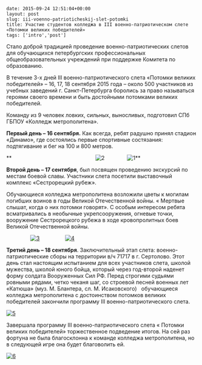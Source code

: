 ```
date: 2015-09-24 12:51:04+00:00
layout: post
slug: iii-voenno-patrioticheskij-slet-potomki
title: Участие студентов колледжа в III военно-патриотическом слете «Потомки великих победителей»
tags: ['intro','post']
```

Стало доброй традицией проведение военно-патриотических слетов для обучающихся петербургских профессиональных общеобразовательных учреждений при поддержке Комитета по образованию.

В течение 3-х дней III военно-патриотического слета «Потомки великих победителей» – 16, 17, 18 сентября 2015 года – около 500 участников из учебных заведений г. Санкт-Петербурга боролись за право называться героями своего времени и быть достойными потомками великих победителей.

Команду из 9 человек ловких, сильных, выносливых, подготовил СПб ГБПОУ «Колледж метрополитена».

**Первый день – 16 сентября.** Как всегда, ребят радушно принял стадион «Динамо», где состоялись первые спортивные состязания: подтягивание и бег на 100 и 800 метров.

**                                                        ![2](http://www.cm-spb.ru/cms/wp-content/uploads/2015/09/2.jpg)               ![1](http://www.cm-spb.ru/cms/wp-content/uploads/2015/09/1.jpg)**

**Второй день – 17 сентября**, был посвящен проведению экскурсий по местам боевой славы. Участники слета посетили выставочный комплекс «Сестрорецкий рубеж».

Обучающиеся колледжа метрополитена возложили цветы к могилам погибших воинов в годы Великой Отечественной войны. « Мертвые слышат, когда о них потомки говорят». С особым интересом ребята всматривались в необычные укрепсооружения, огневые точки, вооружение Сестрорецкого рубежа в ходе кровопролитных боев Великой Отечественной войны.    

                [![3](http://www.cm-spb.ru/cms/wp-content/uploads/2015/09/3.png)](http://www.cm-spb.ru/cms/wp-content/uploads/2015/09/3.png)                 [![4](http://www.cm-spb.ru/cms/wp-content/uploads/2015/09/4.png)](http://www.cm-spb.ru/cms/wp-content/uploads/2015/09/4.png)

**Третий день – 18 сентября**. Заключительный этап слета: военно-патриотические сборы на территории в/ч 71717 в г. Сертолово. Этот день стал настоящим испытанием для всех участников слета, школой мужества, школой юного бойца, который через год-второй наденет форму солдата Вооруженных Сил РФ. Перед строгими судьями ровными рядами, четко чеканя шаг, со строевой песней военных лет «Катюша» (муз. М. Блантера, сл. М. Исаковского)   обучающиеся колледжа метрополитена с достоинством потомков великих победителей закончили программу III военно-патриотического слета.

[![5](http://www.cm-spb.ru/cms/wp-content/uploads/2015/09/5.png)](http://www.cm-spb.ru/cms/wp-content/uploads/2015/09/5.png)

Завершала программу III военно-патриотического слета « Потомки великих победителей» торжественное подведение итогов. На сей раз фортуна не была благосклонна к команде колледжа метрополитена, но в следующей игре она будет благоволить ей.

[![6](http://www.cm-spb.ru/cms/wp-content/uploads/2015/09/6.png)](http://www.cm-spb.ru/cms/wp-content/uploads/2015/09/6.png)
